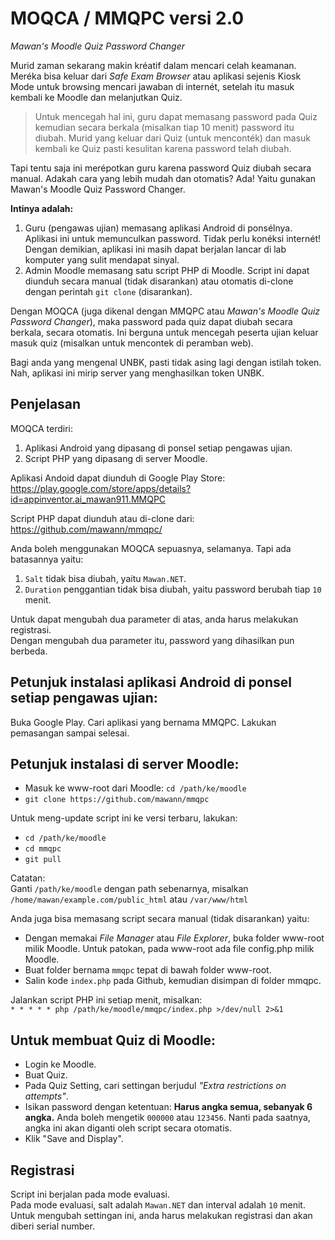 # MOQCA / MMQPC versi 2.0
_Mawan's Moodle Quiz Password Changer_

Murid zaman sekarang makin kréatif dalam mencari celah keamanan. Meréka bisa keluar dari _Safe Exam Browser_ atau aplikasi sejenis Kiosk Mode untuk browsing mencari jawaban di internét, setelah itu masuk kembali ke Moodle dan melanjutkan Quiz.

> Untuk mencegah hal ini, guru dapat memasang password pada Quiz kemudian secara berkala (misalkan tiap 10 menit) password itu diubah. Murid yang keluar dari Quiz (untuk menconték) dan masuk kembali ke Quiz pasti kesulitan karena password telah diubah.

Tapi tentu saja ini merépotkan guru karena password Quiz diubah secara manual. Adakah cara yang lebih mudah dan otomatis?
Ada! Yaitu gunakan Mawan's Moodle Quiz Password Changer.

**Intinya adalah:**

1. Guru (pengawas ujian) memasang aplikasi Android di ponsélnya. Aplikasi ini untuk memunculkan password. Tidak perlu konéksi internét! Dengan demikian, aplikasi ini masih dapat berjalan lancar di lab komputer yang sulit mendapat sinyal.
2. Admin Moodle memasang satu script PHP di Moodle. Script ini dapat diunduh secara manual (tidak disarankan) atau otomatis di-clone dengan perintah `git clone` (disarankan).

Dengan MOQCA (juga dikenal dengan MMQPC atau _Mawan's Moodle Quiz Password Changer_), maka password pada quiz dapat diubah secara berkala, secara otomatis. Ini berguna untuk mencegah peserta ujian keluar masuk quiz (misalkan untuk mencontek di peramban web).

Bagi anda yang mengenal UNBK, pasti tidak asing lagi dengan istilah token. Nah, aplikasi ini mirip server yang menghasilkan token UNBK.

## Penjelasan

MOQCA terdiri:
1. Aplikasi Android yang dipasang di ponsel setiap pengawas ujian.
2. Script PHP yang dipasang di server Moodle.

Aplikasi Andoid dapat diunduh di Google Play Store:  
https://play.google.com/store/apps/details?id=appinventor.ai_mawan911.MMQPC

Script PHP dapat diunduh atau di-clone dari:  
https://github.com/mawann/mmqpc/

Anda boleh menggunakan MOQCA sepuasnya, selamanya. Tapi ada batasannya yaitu:
1. `Salt` tidak bisa diubah, yaitu `Mawan.NET`.
2. `Duration` penggantian tidak bisa diubah, yaitu password berubah tiap `10` menit.

Untuk dapat mengubah dua parameter di atas, anda harus melakukan registrasi.  
Dengan mengubah dua parameter itu, password yang dihasilkan pun berbeda.

## Petunjuk instalasi aplikasi Android di ponsel setiap pengawas ujian:

Buka Google Play. Cari aplikasi yang bernama MMQPC. Lakukan pemasangan sampai selesai.

## Petunjuk instalasi di server Moodle:

* Masuk ke www-root dari Moodle: `cd /path/ke/moodle`
* `git clone https://github.com/mawann/mmqpc`

Untuk meng-update script ini ke versi terbaru, lakukan:

* `cd /path/ke/moodle`
* `cd mmqpc`
* `git pull`

Catatan:  
Ganti `/path/ke/moodle` dengan path sebenarnya, misalkan `/home/mawan/example.com/public_html` atau `/var/www/html`

Anda juga bisa memasang script secara manual (tidak disarankan) yaitu:

* Dengan memakai _File Manager_ atau _File Explorer_, buka folder www-root milik Moodle. Untuk patokan, pada www-root ada file config.php milik Moodle.
* Buat folder bernama `mmqpc` tepat di bawah folder www-root.
* Salin kode `index.php` pada Github, kemudian disimpan di folder mmqpc.

Jalankan script PHP ini setiap menit, misalkan:  
`* * * * * php /path/ke/moodle/mmqpc/index.php >/dev/null 2>&1`

## Untuk membuat Quiz di Moodle:

* Login ke Moodle.
* Buat Quiz.
* Pada Quiz Setting, cari settingan berjudul _"Extra restrictions on attempts"_.
* Isikan password dengan ketentuan: **Harus angka semua, sebanyak 6 angka.** Anda boleh mengetik `000000` atau `123456`. Nanti pada saatnya, angka ini akan diganti oleh script secara otomatis.
* Klik "Save and Display".

## Registrasi

Script ini berjalan pada mode evaluasi.  
Pada mode evaluasi, salt adalah `Mawan.NET` dan interval adalah `10` menit.  
Untuk mengubah settingan ini, anda harus melakukan registrasi dan akan diberi serial number.
